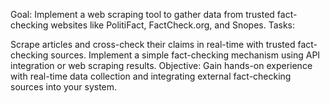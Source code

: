 Goal: Implement a web scraping tool to gather data from trusted fact-checking websites like PolitiFact, FactCheck.org, and Snopes.
Tasks:

Scrape articles and cross-check their claims in real-time with trusted fact-checking sources.
Implement a simple fact-checking mechanism using API integration or web scraping results. Objective: Gain hands-on experience with real-time data collection and integrating external fact-checking sources into your system.